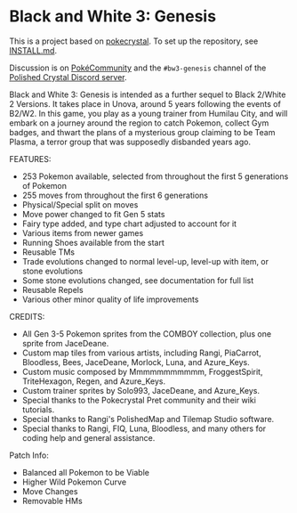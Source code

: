 # Black and White 3: Genesis

This is a project based on [pokecrystal](https://github.com/pret/pokecrystal).
To set up the repository, see [INSTALL.md](INSTALL.md).

Discussion is on [PokéCommunity](https://www.pokecommunity.com/showthread.php?t=421687)
and the `#bw3-genesis` channel of the [Polished Crystal Discord server](https://discord.gg/ZK5pqK8).

Black and White 3: Genesis is intended as a further sequel to Black 2/White 2 Versions. It takes place in Unova, around 5 years following the events of B2/W2. In this game, you play as a young trainer from Humilau City, and will embark on a journey around the region to catch Pokemon, collect Gym badges, and thwart the plans of a mysterious group claiming to be Team Plasma, a terror group that was supposedly disbanded years ago.

FEATURES:
 - 253 Pokemon available, selected from throughout the first 5 generations of Pokemon
 - 255 moves from throughout the first 6 generations
 - Physical/Special split on moves
 - Move power changed to fit Gen 5 stats
 - Fairy type added, and type chart adjusted to account for it
 - Various items from newer games
 - Running Shoes available from the start
 - Reusable TMs
 - Trade evolutions changed to normal level-up, level-up with item, or stone evolutions
 - Some stone evolutions changed, see documentation for full list
 - Reusable Repels
 - Various other minor quality of life improvements

CREDITS:
 - All Gen 3-5 Pokemon sprites from the COMBOY collection, plus one sprite from JaceDeane.
 - Custom map tiles from various artists, including Rangi, PiaCarrot, Bloodless, Bees, JaceDeane, Morlock, Luna, and Azure_Keys.
 - Custom music composed by Mmmmmmmmmmm, FroggestSpirit, TriteHexagon, Regen, and Azure_Keys.
 - Custom trainer sprites by Solo993, JaceDeane, and Azure_Keys.
 - Special thanks to the Pokecrystal Pret community and their wiki tutorials.
 - Special thanks to Rangi's PolishedMap and Tilemap Studio software.
 - Special thanks to Rangi, FIQ, Luna, Bloodless, and many others for coding help and general assistance.

 Patch Info:
 - Balanced all Pokemon to be Viable
 - Higher Wild Pokemon Curve
 - Move Changes
 - Removable HMs
